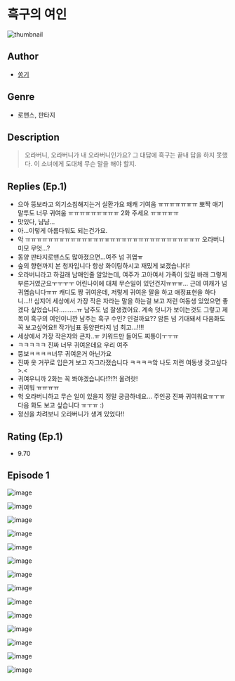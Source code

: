 # 흑구의 여인
![thumbnail](https://image-comic.pstatic.net/user_contents_data/challenge_comic/2023/05/23/289438/upload_7148732568307065392_480x623.jpeg)

## Author
- [쏭기](https://comic.naver.com/artistTitle?id=289438)

## Genre
- 로맨스, 판타지

## Description
> 오라버니, 오라버니가 내 오라버니인가요? 그 대답에 흑구는 끝내 답을 하지 못했다. 이 소녀에게 도대체 무슨 말을 해야 할지.

## Replies (Ep.1)
- 으아 뚱보라고 의기소침해지는거 실환가요 왜캐 기여움 ㅠㅠㅠㅠㅠㅠㅠ 뽀짝 애기 말투도 너무 귀여움 ㅠㅠㅠㅠㅠㅠㅠㅠㅠ 2화 주세요 ㅠㅠㅠㅠㅠ
- 맛있다, 냠냠...
- 아...이렇게 아름다워도 되는건가요.
- 악 ㅠㅠㅠㅠㅠㅠㅠㅠㅠㅠㅠㅠㅠㅠㅠㅠㅠㅠㅠㅠㅠㅠㅠㅠㅠㅠㅠㅠㅠㅠㅠ 오라버니 미모 무엇...?
- 동양 판타지로맨스도 많아졌으면...여주 넘 귀엽ㅠ
- 숲의 향현까지 본 청자입니다 항상 화이팅하시고 재밌게 보갰습니다!
- 오라버니라고 하길래 남매인줄 알았는데, 여주가 고아여서 가족이 있길 바래 그렇게 부른거였군요ㅜㅜㅜㅜ 어린나이에 대체 무슨일이 있던건지ㅠㅠㅠ... 근데 여캐가 넘 귀엽습니다ㅠㅠ 캐디도 짱 귀여운데, 저렇게 귀여운 말을 하고 애정표현을 하다니...!! 심지어 세상에서 가장 작은 자라는 말을 하는걸 보고 저런 여동생 있었으면 좋겠다 싶었습니다..........ㅠ 남주도 넘 잘생겼어요. 계속 덧니가 보이는것도 그렇고 제목이 흑구의 여인이니깐 남주는 흑구 수인? 인걸까요?? 암튼 넘 기대돼서 다음화도 꼭 보고싶어요!! 작가님표 동양판타지 넘 최고...!!!!
- 세상에서 가장 작은자와 큰자..ㅠ 키워드만 들어도 찌통이ㅜㅜㅠ
- ㅋㅋㅋㅋㅋ 진짜 너무 귀여운데요 우리 여주
- 뚱보ㅋㅋㅋㅋ너무 귀여운거 아닌가요
- 진짜 옷 거꾸로 입은거 보고 자그라졌습니다 ㅋㅋㅋㅋ앜 나도 저런 여동생 갖고싶다 >.<
- 귀여우니까 2화는 꼭 봐야겠습니다!?!?! 올려랏!
- 귀여워 ㅠㅠㅠㅠ
- 헉 오라버니하고 무슨 일이 있을지 정말 궁금하네요... 주인공 진짜 귀여워요ㅠㅜㅠ 다음 화도 보고 싶습니다 ㅠㅜㅠ :)
- 정신을 차려보니 오라버니가 생겨 있었다!!

## Rating (Ep.1)
- 9.70

## Episode 1
![image](https://image-comic.pstatic.net/user_contents_data/challenge_comic/2023/05/24/289438/upload_7305511932220499298.jpeg)

![image](https://image-comic.pstatic.net/user_contents_data/challenge_comic/2023/05/24/289438/upload_3762254342781941559.jpeg)

![image](https://image-comic.pstatic.net/user_contents_data/challenge_comic/2023/05/24/289438/upload_7220506476349502563.jpeg)

![image](https://image-comic.pstatic.net/user_contents_data/challenge_comic/2023/05/24/289438/upload_4049071635954742073.jpeg)

![image](https://image-comic.pstatic.net/user_contents_data/challenge_comic/2023/05/24/289438/upload_3834025849065465443.jpeg)

![image](https://image-comic.pstatic.net/user_contents_data/challenge_comic/2023/05/24/289438/upload_7090134972412093797.jpeg)

![image](https://image-comic.pstatic.net/user_contents_data/challenge_comic/2023/05/24/289438/upload_3978710609934364985.jpeg)

![image](https://image-comic.pstatic.net/user_contents_data/challenge_comic/2023/05/24/289438/upload_3846747224220579889.jpeg)

![image](https://image-comic.pstatic.net/user_contents_data/challenge_comic/2023/05/24/289438/upload_3977067930855158832.jpeg)

![image](https://image-comic.pstatic.net/user_contents_data/challenge_comic/2023/05/24/289438/upload_3977575913833509222.jpeg)

![image](https://image-comic.pstatic.net/user_contents_data/challenge_comic/2023/05/24/289438/upload_3918469450918224183.jpeg)

![image](https://image-comic.pstatic.net/user_contents_data/challenge_comic/2023/05/24/289438/upload_7377570397228054370.jpeg)

![image](https://image-comic.pstatic.net/user_contents_data/challenge_comic/2023/05/24/289438/upload_3558800702588674610.jpeg)

![image](https://image-comic.pstatic.net/user_contents_data/challenge_comic/2023/05/24/289438/upload_3978985676819738978.jpeg)
